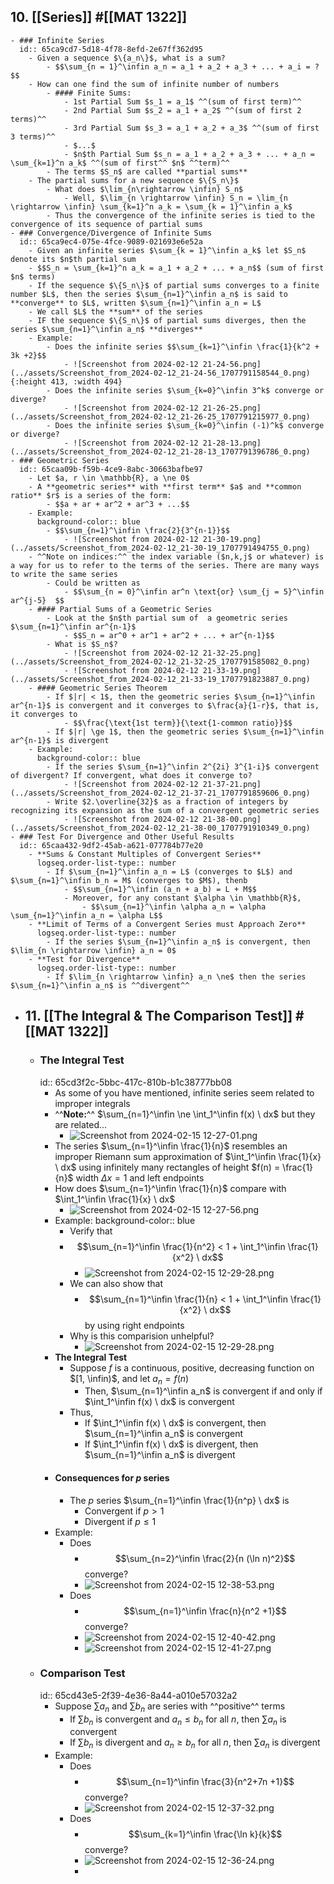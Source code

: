## 10. [[Series]] #[[MAT 1322]]
	- ### Infinite Series
	  id:: 65ca9cd7-5d18-4f78-8efd-2e67ff362d95
		- Given a sequence $\{a_n\}$, what is a sum?
			- $$\sum_{n = 1}^\infin a_n = a_1 + a_2 + a_3 + ... + a_i = ?$$
		- How can one find the sum of infinite number of numbers
			- #### Finite Sums:
				- 1st Partial Sum $s_1 = a_1$ ^^(sum of first term)^^
				- 2nd Partial Sum $s_2 = a_1 + a_2$ ^^(sum of first 2 terms)^^
				- 3rd Partial Sum $s_3 = a_1 + a_2 + a_3$ ^^(sum of first 3 terms)^^
				- $...$
				- $n$th Partial Sum $s_n = a_1 + a_2 + a_3 + ... + a_n = \sum_{k=1}^n a_k$ ^^(sum of first^^ $n$ ^^term)^^
			- The terms $S_n$ are called **partial sums**
		- The partial sums for a new sequence $\{S_n\}$
			- What does $\lim_{n\rightarrow \infin} S_n$
				- Well, $\lim_{n \rightarrow \infin} S_n = \lim_{n \rightarrow \infin} \sum_{k=1}^n a_k = \sum_{k = 1}^\infin a_k$
			- Thus the convergence of the infinite series is tied to the convergence of its sequence of partial sums
	- ### Convergence/Divergence of Infinite Sums
	  id:: 65ca9ec4-075e-4fce-9089-021693e6e52a
		- Given an infinite series $\sum_{k = 1}^\infin a_k$ let $S_n$ denote its $n$th partial sum
		- $$S_n = \sum_{k=1}^n a_k = a_1 + a_2 + ... + a_n$$ (sum of first $n$ terms)
		- If the sequence $\{S_n\}$ of partial sums converges to a finite number $L$, then the series $\sum_{n=1}^\infin a_n$ is said to **converge** to $L$, written $\sum_{n=1}^\infin a_n = L$
		- We call $L$ the **sum** of the series
		- IF the sequence $\{S_n\}$ of partial sums diverges, then the series $\sum_{n=1}^\infin a_n$ **diverges**
		- Example:
			- Does the infinite series $$\sum_{k=1}^\infin \frac{1}{k^2 + 3k +2}$$
				- ![Screenshot from 2024-02-12 21-24-56.png](../assets/Screenshot_from_2024-02-12_21-24-56_1707791158544_0.png){:height 413, :width 494}
			- Does the infinite series $\sum_{k=0}^\infin 3^k$ converge or diverge?
				- ![Screenshot from 2024-02-12 21-26-25.png](../assets/Screenshot_from_2024-02-12_21-26-25_1707791215977_0.png)
			- Does the infinite series $\sum_{k=0}^\infin (-1)^k$ converge or diverge?
				- ![Screenshot from 2024-02-12 21-28-13.png](../assets/Screenshot_from_2024-02-12_21-28-13_1707791396786_0.png)
	- ### Geometric Series
	  id:: 65caa09b-f59b-4ce9-8abc-30663bafbe97
		- Let $a, r \in \mathbb{R}, a \ne 0$
		- A **geometric series** with **first term** $a$ and **common ratio** $r$ is a series of the form:
			- $$a + ar + ar^2 + ar^3 + ...$$
		- Example:
		  background-color:: blue
			- $$\sum_{n=1}^\infin \frac{2}{3^{n-1}}$$
				- ![Screenshot from 2024-02-12 21-30-19.png](../assets/Screenshot_from_2024-02-12_21-30-19_1707791494755_0.png)
		- ^^Note on indices:^^ the index variable ($n,k,j$ or whatever) is a way for us to refer to the terms of the series. There are many ways to write the same series
			- Could be written as
				- $$\sum_{n = 0}^\infin ar^n \text{or} \sum_{j = 5}^\infin ar^{j-5}  $$
		- #### Partial Sums of a Geometric Series
			- Look at the $n$th partial sum of  a geometric series $\sum_{n=1}^\infin ar^{n-1}$
				- $$S_n = ar^0 + ar^1 + ar^2 + ... + ar^{n-1}$$
			- What is $S_n$?
				- ![Screenshot from 2024-02-12 21-32-25.png](../assets/Screenshot_from_2024-02-12_21-32-25_1707791585082_0.png)
				- ![Screenshot from 2024-02-12 21-33-19.png](../assets/Screenshot_from_2024-02-12_21-33-19_1707791823887_0.png)
		- #### Geometric Series Theorem
			- If $|r| < 1$, then the geometric series $\sum_{n=1}^\infin ar^{n-1}$ is convergent and it converges to $\frac{a}{1-r}$, that is, it converges to
				- $$\frac{\text{1st term}}{\text{1-common ratio}}$$
			- If $|r| \ge 1$, then the geometric series $\sum_{n=1}^\infin ar^{n-1}$ is divergent
		- Example:
		  background-color:: blue
			- If the series $\sum_{n=1}^\infin 2^{2i} 3^{1-i}$ convergent of divergent? If convergent, what does it converge to?
				- ![Screenshot from 2024-02-12 21-37-21.png](../assets/Screenshot_from_2024-02-12_21-37-21_1707791859606_0.png)
			- Write $2.\overline{32}$ as a fraction of integers by recognizing its expansion as the sum of a convergent geometric series
				- ![Screenshot from 2024-02-12 21-38-00.png](../assets/Screenshot_from_2024-02-12_21-38-00_1707791910349_0.png)
	- ### Test For Divergence and Other Useful Results
	  id:: 65caa432-9df2-45ab-a621-077784b77e20
		- **Sums & Constant Multiples of Convergent Series**
		  logseq.order-list-type:: number
			- If $\sum_{n=1}^\infin a_n = L$ (converges to $L$) and $\sum_{n=1}^\infin b_n = M$ (converges to $M$), thenb
				- $$\sum_{n=1}^\infin (a_n + a_b) = L + M$$
				- Moreover, for any constant $\alpha \in \mathbb{R}$,
					- $$\sum_{n=1}^\infin \alpha a_n = \alpha \sum_{n=1}^\infin a_n = \alpha L$$
		- **Limit of Terms of a Convergent Series must Approach Zero**
		  logseq.order-list-type:: number
			- If the series $\sum_{n=1}^\infin a_n$ is convergent, then $\lim_{n \rightarrow \infin} a_n = 0$
		- **Test for Divergence**
		  logseq.order-list-type:: number
			- If $\lim_{n \rightarrow \infin} a_n \ne$ then the series $\sum_{n=1}^\infin a_n$ is ^^divergent^^
- ## 11. [[The Integral & The Comparison Test]] #[[MAT 1322]]
	- ### The Integral Test
	  id:: 65cd3f2c-5bbc-417c-810b-b1c38777bb08
		- As some of you have mentioned, infinite series seem related to improper integrals
		- ^^**Note:**^^ $\sum_{n=1}^\infin \ne \int_1^\infin f(x) \ dx$ but they are related...
			- ![Screenshot from 2024-02-15 12-27-01.png](../assets/Screenshot_from_2024-02-15_12-27-01_1708018053962_0.png)
		- The series $\sum_{n=1}^\infin \frac{1}{n}$ resembles an improper Riemann sum approximation of $\int_1^\infin \frac{1}{x} \ dx$ using infinitely many rectangles of height $f(n) = \frac{1}{n}$ width $\Delta x = 1$ and left endpoints
		- How does $\sum_{n=1}^\infin \frac{1}{n}$ compare with $\int_1^\infin \frac{1}{x} \ dx$
			- ![Screenshot from 2024-02-15 12-27-56.png](../assets/Screenshot_from_2024-02-15_12-27-56_1708018139559_0.png)
		- Example:
		  background-color:: blue
			- Verify that
			- $$\sum_{n=1}^\infin \frac{1}{n^2} < 1 + \int_1^\infin \frac{1}{x^2} \ dx$$
				- ![Screenshot from 2024-02-15 12-29-28.png](../assets/Screenshot_from_2024-02-15_12-29-28_1708018194530_0.png)
			- We can also show that
				- $$\sum_{n=1}^\infin \frac{1}{n} < 1 + \int_1^\infin \frac{1}{x^2} \ dx$$ by using right endpoints
			- Why is this comparision unhelpful?
				- ![Screenshot from 2024-02-15 12-29-28.png](../assets/Screenshot_from_2024-02-15_12-29-28_1708018396871_0.png)
		- **The Integral Test**
			- Suppose $f$ is a continuous, positive, decreasing function on $[1, \infin)$, and let $a_n = f(n)$
				- Then, $\sum_{n=1}^\infin a_n$ is convergent if and only if $\int_1^\infin f(x) \ dx$ is convergent
			- Thus,
				- If $\int_1^\infin f(x) \ dx$ is convergent, then $\sum_{n=1}^\infin a_n$ is convergent
				- If $\int_1^\infin f(x) \ dx$ is divergent, then $\sum_{n=1}^\infin a_n$ is divergent
		- #### Consequences for $p$ series
			- The $p$ series $\sum_{n=1}^\infin \frac{1}{n^p} \ dx$ is
				- Convergent if $p > 1$
				- Divergent if $p \le 1$
		- Example:
			- Does
				- $$\sum_{n=2}^\infin \frac{2}{n (\ln n)^2}$$ converge?
				- ![Screenshot from 2024-02-15 12-38-53.png](../assets/Screenshot_from_2024-02-15_12-38-53_1708018795464_0.png)
			- Does
				- $$\sum_{n=1}^\infin \frac{n}{n^2 +1}$$ converge?
				- ![Screenshot from 2024-02-15 12-40-42.png](../assets/Screenshot_from_2024-02-15_12-40-42_1708018872731_0.png)
				- ![Screenshot from 2024-02-15 12-41-27.png](../assets/Screenshot_from_2024-02-15_12-41-27_1708018933167_0.png)
	- ### Comparison Test
	  id:: 65cd43e5-2f39-4e36-8a44-a010e57032a2
		- Suppose $\sum a_n$ and $\sum b_n$ are series with ^^positive^^ terms
			- If $\sum b_n$ is convergent and $a_n \le b_n$ for all $n$, then $\sum a_n$ is convergent
			- If $\sum b_n$ is divergent and $a_n \ge b_n$ for all $n$, then $\sum a_n$ is divergent
		- Example:
			- Does
				- $$\sum_{n=1}^\infin \frac{3}{n^2+7n +1}$$ converge?
				- ![Screenshot from 2024-02-15 12-37-32.png](../assets/Screenshot_from_2024-02-15_12-37-32_1708018691587_0.png)
			- Does
				- $$\sum_{k=1}^\infin \frac{\ln k}{k}$$ converge?
				- ![Screenshot from 2024-02-15 12-36-24.png](../assets/Screenshot_from_2024-02-15_12-36-24_1708018629497_0.png)
				-
